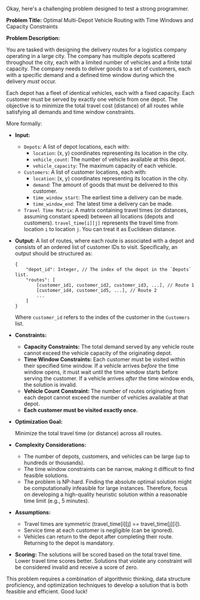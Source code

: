 Okay, here's a challenging problem designed to test a strong programmer.

**Problem Title:**  Optimal Multi-Depot Vehicle Routing with Time Windows and Capacity Constraints

**Problem Description:**

You are tasked with designing the delivery routes for a logistics company operating in a large city.  The company has multiple depots scattered throughout the city, each with a limited number of vehicles and a finite total capacity.  The company needs to deliver goods to a set of customers, each with a specific demand and a defined time window during which the delivery *must* occur.

Each depot has a fleet of identical vehicles, each with a fixed capacity. Each customer must be served by exactly one vehicle from one depot. The objective is to minimize the total travel cost (distance) of all routes while satisfying all demands and time window constraints.

More formally:

*   **Input:**
    *   `Depots`: A list of depot locations, each with:
        *   `location`: (x, y) coordinates representing its location in the city.
        *   `vehicle_count`: The number of vehicles available at this depot.
        *   `vehicle_capacity`: The maximum capacity of each vehicle.
    *   `Customers`: A list of customer locations, each with:
        *   `location`: (x, y) coordinates representing its location in the city.
        *   `demand`: The amount of goods that must be delivered to this customer.
        *   `time_window_start`: The earliest time a delivery can be made.
        *   `time_window_end`: The latest time a delivery can be made.
    *   `Travel Time Matrix`: A matrix containing travel times (or distances, assuming constant speed) between all locations (depots and customers). `travel_time[i][j]` represents the travel time from location `i` to location `j`. You can treat it as Euclidean distance.

*   **Output:**
    A list of routes, where each route is associated with a depot and consists of an ordered list of customer IDs to visit. Specifically, an output should be structured as:

    ```
    {
        "depot_id": Integer, // The index of the depot in the `Depots` list.
        "routes": [
            [customer_id1, customer_id2, customer_id3, ...], // Route 1
            [customer_id4, customer_id5, ...], // Route 2
            ...
        ]
    }
    ```

    Where `customer_id` refers to the index of the customer in the `Customers` list.

*   **Constraints:**

    *   **Capacity Constraints:** The total demand served by any vehicle route cannot exceed the vehicle capacity of the originating depot.
    *   **Time Window Constraints:** Each customer must be visited within their specified time window.  If a vehicle arrives *before* the time window opens, it must wait until the time window starts before serving the customer.  If a vehicle arrives *after* the time window ends, the solution is invalid.
    *   **Vehicle Count Constraint:** The number of routes originating from each depot cannot exceed the number of vehicles available at that depot.
    *   **Each customer must be visited exactly once.**

*   **Optimization Goal:**

    Minimize the total travel time (or distance) across all routes.

*   **Complexity Considerations:**

    *   The number of depots, customers, and vehicles can be large (up to hundreds or thousands).
    *   The time window constraints can be narrow, making it difficult to find feasible solutions.
    *   The problem is NP-hard.  Finding the absolute optimal solution might be computationally infeasible for large instances. Therefore, focus on developing a high-quality heuristic solution within a reasonable time limit (e.g., 5 minutes).

*   **Assumptions:**

    *   Travel times are symmetric (travel_time[i][j] == travel_time[j][i]).
    *   Service time at each customer is negligible (can be ignored).
    *   Vehicles can return to the depot after completing their route.  Returning to the depot is mandatory.

*   **Scoring:** The solutions will be scored based on the total travel time. Lower travel time scores better. Solutions that violate any constraint will be considered invalid and receive a score of zero.

This problem requires a combination of algorithmic thinking, data structure proficiency, and optimization techniques to develop a solution that is both feasible and efficient.  Good luck!
